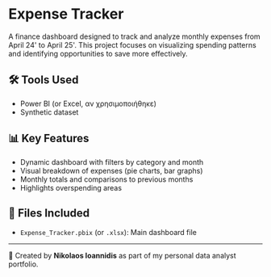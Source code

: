 # Expense Tracker 

A finance dashboard designed to track and analyze monthly expenses from April 24' to April 25'. This project focuses on visualizing spending patterns and identifying opportunities to save more effectively.

## 🛠 Tools Used
- Power BI (or Excel, αν χρησιμοποιήθηκε)
- Synthetic dataset

## 📊 Key Features
- Dynamic dashboard with filters by category and month
- Visual breakdown of expenses (pie charts, bar graphs)
- Monthly totals and comparisons to previous months
- Highlights overspending areas

## 📁 Files Included
- `Expense_Tracker.pbix` (or `.xlsx`): Main dashboard file

---

📌 Created by **Nikolaos Ioannidis** as part of my personal data analyst portfolio.
